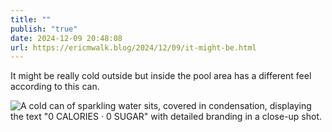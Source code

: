 ```yaml
---
title: ""
publish: "true"
date: 2024-12-09 20:48:08
url: https://ericmwalk.blog/2024/12/09/it-might-be.html
---
```


It might be really cold outside but inside the pool area has a different feel according to this can.

![A cold can of sparkling water sits, covered in condensation, displaying the text "0 CALORIES · 0 SUGAR" with detailed branding in a close-up shot.](https://ericmwalk.blog/uploads/2024/img-1195.jpeg)